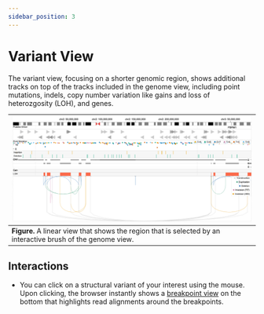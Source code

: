 ```yaml
---
sidebar_position: 3
---
```


# Variant View
The variant view, focusing on a shorter genomic region, shows additional tracks on top of the tracks included in the genome view, including point mutations, indels, copy number variation like gains and loss of heterozgosity (LOH), and genes.

|![Variant View](../assets/linear-view.png)|
|---|
|**Figure.** A linear view that shows the region that is selected by an interactive brush of the genome view.|

## Interactions

- You can click on a structural variant of your interest using the mouse. Upon clicking, the browser instantly shows a [breakpoint view](./breakpoint-view) on the bottom that highlights read alignments around the breakpoints.
